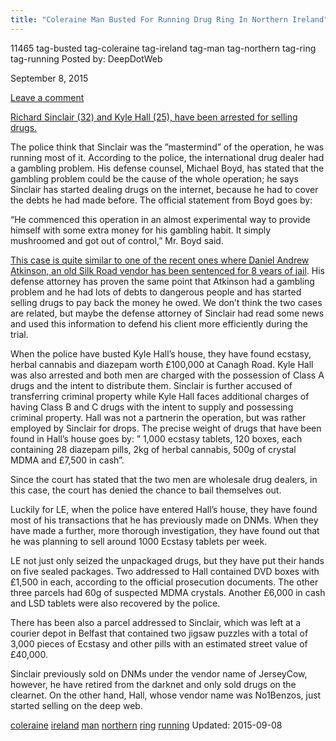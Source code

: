 ```yaml
---
title: "Coleraine Man Busted For Running Drug Ring In Northern Ireland"
---
```


11465 tag-busted tag-coleraine tag-ireland tag-man tag-northern tag-ring tag-running
Posted by: DeepDotWeb 

<span>September 8, 2015</span>

<span><a href="/2015/09/08/coleraine-man-busted-for-running-drug-ring-in-northern-ireland/#respond">Leave a comment</a></span>


<p><a href="http://www.belfasttelegraph.co.uk/news/northern-ireland/dark-web-drug-network-run-from-coleraine-mans-bedroom-31503735.html">Richard Sinclair (32) and Kyle Hall (25), have been arrested for selling drugs.</a></p>
<p>The police think that Sinclair was the ”mastermind” of the operation, he was running most of it. According to the police, the international drug dealer had a gambling problem. His defense counsel, Michael Boyd, has stated that the gambling problem could be the cause of the whole operation; he says Sinclair has started dealing drugs on the internet, because he had to cover the debts he had made before. The official statement from Boyd goes by:</p>
<p>&#8220;He commenced this operation in an almost experimental way to provide himself with some extra money for his gambling habit. It simply mushroomed and got out of control,&#8221; Mr. Boyd said.</p>
<p><a href="/2015/09/05/darknet-vendor-sentenced-to-8-years-sold-drugs-in-order-to-pay-back-a-debt/">This case is quite similar to one of the recent ones where Daniel Andrew Atkinson, an old Silk Road vendor has been sentenced for 8 years of jail</a>. His defense attorney has proven the same point that Atkinson had a gambling problem and he had lots of debts to dangerous people and has started selling drugs to pay back the money he owed. We don’t think the two cases are related, but maybe the defense attorney of Sinclair had read some news and used this information to defend his client more efficiently during the trial.</p>
<p>When the police have busted Kyle Hall’s house, they have found ecstasy, herbal cannabis and diazepam worth £100,000 at Canagh Road. Kyle Hall was also arrested and both men are charged with the possession of Class A drugs and the intent to distribute them. Sinclair is further accused of transferring criminal property while Kyle Hall faces additional charges of having Class B and C drugs with the intent to supply and possessing criminal property. Hall was not a partnerin the operation, but was rather employed by Sinclair for drops. The precise weight of drugs that have been found in Hall’s house goes by: ” 1,000 ecstasy tablets, 120 boxes, each containing 28 diazepam pills, 2kg of herbal cannabis, 500g of crystal MDMA and £7,500 in cash”.</p>
<p>Since the court has stated that the two men are wholesale drug dealers, in this case, the court has denied the chance to bail themselves out.</p>
<p>Luckily for LE, when the police have entered Hall’s house, they have found most of his transactions that he has previously made on DNMs. When they have made a further, more thorough investigation, they have found out that he was planning to sell around 1000 Ecstasy tablets per week.</p>
<p>LE not just only seized the unpackaged drugs, but they have put their hands on five sealed packages. Two addressed to Hall contained DVD boxes with £1,500 in each, according to the official prosecution documents. The other three parcels had 60g of suspected MDMA crystals. Another £6,000 in cash and LSD tablets were also recovered by the police.</p>
<p>There has been also a parcel addressed to Sinclair, which was left at a courier depot in Belfast that contained two jigsaw puzzles with a total of 3,000 pieces of Ecstasy and other pills with an estimated street value of £40,000.</p>
<p>Sinclair previously sold on DNMs under the vendor name of JerseyCow, however, he have retired from the darknet and only sold drugs on the clearnet. On the other hand, Hall, whose vendor name was No1Benzos, just started selling on the deep web.</p>
</div>
 <a href="/tag/coleraine/" rel="tag">coleraine</a>  <a href="/tag/ireland/" rel="tag">ireland</a> <a href="/tag/man/" rel="tag">man</a> <a href="/tag/northern/" rel="tag">northern</a> <a href="/tag/ring/" rel="tag">ring</a> <a href="/tag/running/" rel="tag">running</a></span> 
Updated: 2015-09-08